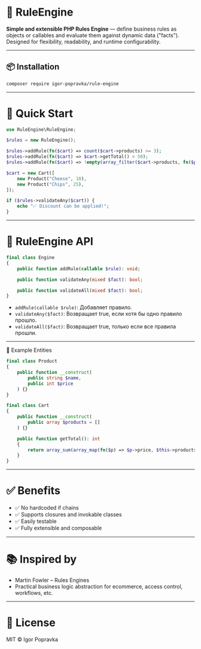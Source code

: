 # 🧠 RuleEngine

**Simple and extensible PHP Rules Engine** — define business rules as objects or callables and evaluate them against dynamic data ("facts").  
Designed for flexibility, readability, and runtime configurability.

---

## 📦 Installation

```bash
composer require igor-popravka/rule-engine
```

---

# 🚀 Quick Start

```php
use RuleEngine\RuleEngine;

$rules = new RuleEngine();

$rules->addRule(fn($cart) => count($cart->products) >= 3);
$rules->addRule(fn($cart) => $cart->getTotal() > 50);
$rules->addRule(fn($cart) => !empty(array_filter($cart->products, fn($p) => $p->name === 'Cheese')));

$cart = new Cart([
    new Product("Cheese", 10),
    new Product("Chips", 25),
]);

if ($rules->validateAny($cart)) {
    echo "✅ Discount can be applied!";
}
```

---

# 🧱 RuleEngine API

```php
final class Engine
{
    public function addRule(callable $rule): void;

    public function validateAny(mixed $fact): bool;

    public function validateAll(mixed $fact): bool;
}
```
- `addRule(callable $rule)`: Добавляет правило.
- `validateAny($fact)`: Возвращает true, если хотя бы одно правило прошло.
- `validateAll($fact)`: Возвращает true, только если все правила прошли.

---

🧩 Example Entities

```php
final class Product
{
    public function __construct(
        public string $name,
        public int $price
    ) {}
}

final class Cart
{
    public function __construct(
        public array $products = []
    ) {}

    public function getTotal(): int
    {
        return array_sum(array_map(fn($p) => $p->price, $this->products));
    }
}
```

---

# ✅ Benefits
- ✅ No hardcoded if chains
- ✅ Supports closures and invokable classes
- ✅ Easily testable
- ✅ Fully extensible and composable

---

# 📚 Inspired by

- Martin Fowler – Rules Engines
- Practical business logic abstraction for ecommerce, access control, workflows, etc.

---

# 📄 License

MIT © Igor Popravka